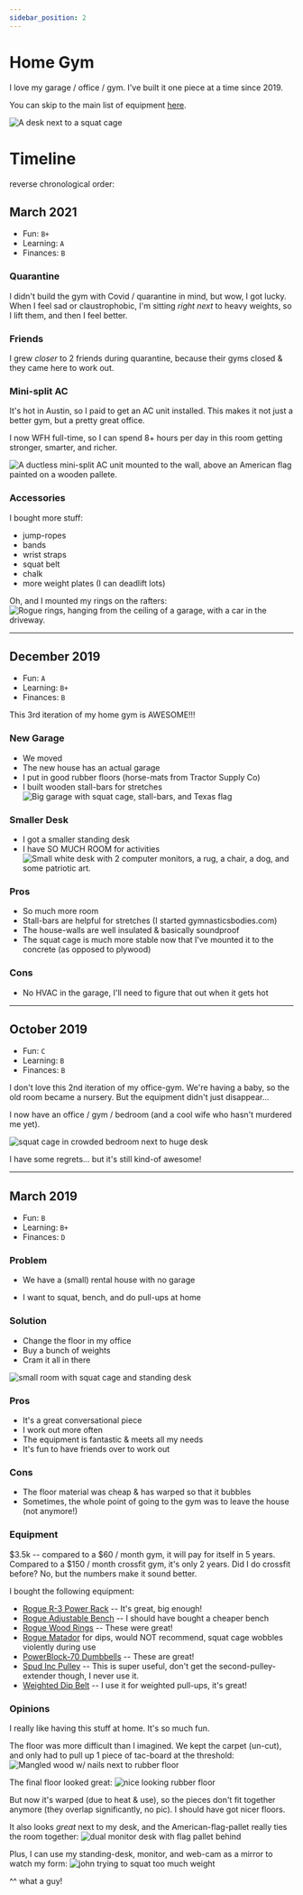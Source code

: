 ```yaml
---
sidebar_position: 2
---
```


# Home Gym

I love my garage / office / gym. I've built it one piece at a time since 2019.

You can skip to the main list of equipment [here](#equipment).

![A desk next to a squat cage](./home_gym_fish.jpeg)

# Timeline

reverse chronological order:

## March 2021

- Fun: `B+`
- Learning: `A`
- Finances: `B`

### Quarantine

I didn't build the gym with Covid / quarantine in mind, but wow, I got lucky. When I feel sad or claustrophobic, I'm sitting _right next_ to heavy weights, so I lift them, and then I feel better.

### Friends

I grew _closer_ to 2 friends during quarantine, because their gyms closed & they came here to work out.

### Mini-split AC

It's hot in Austin, so I paid to get an AC unit installed. This makes it not just a better gym, but a pretty great office.

I now WFH full-time, so I can spend 8+ hours per day in this room getting stronger, smarter, and richer.

![A ductless mini-split AC unit mounted to the wall, above an American flag painted on a wooden pallete.](./ac.jpeg)

### Accessories

I bought more stuff:

- jump-ropes
- bands
- wrist straps
- squat belt
- chalk
- more weight plates (I can deadlift lots)

Oh, and I mounted my rings on the rafters:
![Rogue rings, hanging from the ceiling of a garage, with a car in the driveway.](./rings.jpeg)

***

## December 2019

- Fun: `A`
- Learning: `B+`
- Finances: `B`

This 3rd iteration of my home gym is AWESOME!!!

### New Garage

- We moved
- The new house has an actual garage
- I put in good rubber floors (horse-mats from Tractor Supply Co)
- I built wooden stall-bars for stretches
![Big garage with squat cage, stall-bars, and Texas flag](./garage_gym.jpg)

### Smaller Desk

- I got a smaller standing desk
- I have SO MUCH ROOM for activities
![Small white desk with 2 computer monitors, a rug, a chair, a dog, and some patriotic art.](./garage_desk.jpg)

### Pros

- So much more room
- Stall-bars are helpful for stretches (I started gymnasticsbodies.com)
- The house-walls are well insulated & basically soundproof
- The squat cage is much more stable now that I've mounted it to the concrete (as opposed to plywood)

### Cons

- No HVAC in the garage, I'll need to figure that out when it gets hot

***

## October 2019

- Fun: `C`
- Learning: `B`
- Finances: `B`

I don't love this 2nd iteration of my office-gym. We're having a baby, so the old room became a nursery. But the equipment didn't just disappear...

I now have an office / gym / bedroom (and a cool wife who hasn't murdered me yet).

![squat cage in crowded bedroom next to huge desk](./gym_desk_bedroom.jpeg)

I have some regrets... but it's still kind-of awesome!

***

## March 2019

- Fun: `B`
- Learning: `B+`
- Finances: `D`

### Problem

- We have a (small) rental house with no garage

- I want to squat, bench, and do pull-ups at home

### Solution

- Change the floor in my office
- Buy a bunch of weights
- Cram it all in there

![small room with squat cage and standing desk](./desk_rack.jpeg)

### Pros

- It's a great conversational piece
- I work out more often
- The equipment is fantastic & meets all my needs
- It's fun to have friends over to work out

### Cons

- The floor material was cheap & has warped so that it bubbles
- Sometimes, the whole point of going to the gym was to leave the house (not anymore!)

### Equipment

$3.5k -- compared to a $60 / month gym, it will pay for itself in 5 years. Compared to a \$150 / month crossfit gym, it's only 2 years. Did I do crossfit before? No, but the numbers make it sound better.

I bought the following equipment:

- [Rogue R-3 Power Rack](https://www.roguefitness.com/rogue-r-3-power-rack?prod_id=48709&gclid=CjwKCAjwxrzoBRBBEiwAbtX1n5TiiUOybjyDMU6rnJNK4yIy3YoMygzaHvBOlTAmVIJmfxJ0TP6pxxoCkMUQAvD_BwE) -- It's great, big enough!
- [Rogue Adjustable Bench](https://www.roguefitness.com/rogue-adjustable-bench-2-0?prod_id=25843&gclid=CjwKCAjwxrzoBRBBEiwAbtX1n17GfFxUiMcTu0OH_tZefSEWLY8eWe3KDBjR-WNDTLiYUVqeSSr6-RoCNr0QAvD_BwE) -- I should have bought a cheaper bench
- [Rogue Wood Rings](https://www.roguefitness.com/rogue-wood-rings) -- These were great!
- [Rogue Matador](https://www.roguefitness.com/the-rogue-matador) for dips, would NOT recommend, squat cage wobbles violently during use
- [PowerBlock-70 Dumbbells](https://www.gtechfitness.com/powerblock-elite-70-dumbbell-set/) -- These are great!
- [Spud Inc Pulley](https://www.roguefitness.com/spud-inc-pulley-systems) -- This is super useful, don't get the second-pulley-extender though, I never use it.
- [Weighted Dip Belt](https://www.amazon.com/Dark-Iron-Fitness-Leather-Lifting/dp/B01N1L4IHR/ref=pd_lpo_sbs_200_t_1?_encoding=UTF8&refRID=1TNKE67QJMCAXKNEY7S5) -- I use it for weighted pull-ups, it's great!

### Opinions

I really like having this stuff at home. It's so much fun.

The floor was more difficult than I imagined. We kept the carpet (un-cut), and only had to pull up 1 piece of tac-board at the threshold:
![Mangled wood w/ nails next to rubber floor](./tac_board.jpeg)

The final floor looked great:
![nice looking rubber floor](./final_floor.jpeg)

But now it's warped (due to heat & use), so the pieces don't fit together anymore (they overlap significantly, no pic). I should have got nicer floors.

It also looks _great_ next to my desk, and the American-flag-pallet really ties the room together:
![dual monitor desk with flag pallet behind](./desk.jpeg)

Plus, I can use my standing-desk, monitor, and web-cam as a mirror to watch my form:
![john trying to squat too much weight](./squat_form.jpg)

^^ what a guy!
